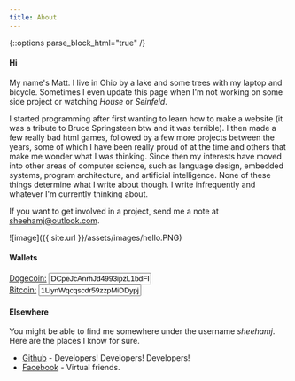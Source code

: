 ```yaml
---
title: About
---
```


{::options parse_block_html="true" /}

<div class="about container">

<div class="container">

#### Hi ####

My name's Matt. I live in Ohio by a lake and some trees with my laptop and bicycle.
Sometimes I even update this page when I'm not working on some side project or watching *House* or *Seinfeld*.

I started programming after first wanting to learn how to make a website (it was a tribute to Bruce Springsteen btw and it was terrible). I then made a few really bad html games, followed by a few more projects between the years, some of which I have been really proud of at the time and others that make me wonder what I was thinking. Since then my interests have moved into other areas of computer science, such as language design, embedded systems, program architecture, and artificial intelligence. None of these things determine what I write about though. I write infrequently and whatever I'm currently thinking about.

If you want to get involved in a project, send me a note at sheehamj@outlook.com.

</div>
<div class="container">

![image]({{ site.url }}/assets/images/hello.PNG)

</div>
<div class="container">

#### Wallets ####

<div class="row coin">
<span><a href="http://www.dogecoin.com">Dogecoin:</a></span>
<input value="DCpeJcAnrhJd4993ipzL1bdFP8HLWpeP5V" />
</div>

<div class="row coin">
<span><a href="https://www.bitcoin.org/"> Bitcoin:</a></span>
<input value="1LiynWqcqscdr59zzpMiDDypjvoDWvuMwh" />
</div>

</div>
<div class="container">

#### Elsewhere ####

You might be able to find me somewhere under the username *sheehamj*.
Here are the places I know for sure.

* [Github](http://github.com/sheehamj13) - Developers! Developers! Developers!
* [Facebook](http://www.facebook.com/matt.sheehan.31) - Virtual friends.

</div>

</div>